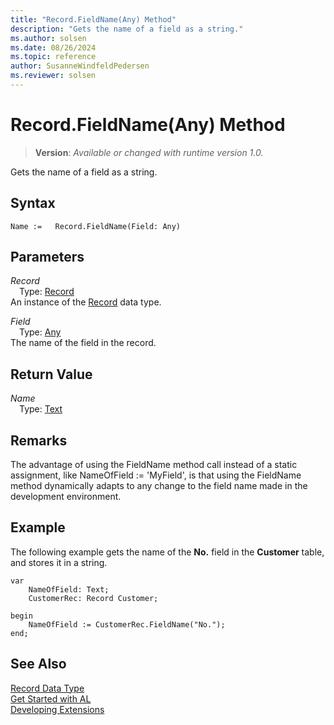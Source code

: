 ```yaml
---
title: "Record.FieldName(Any) Method"
description: "Gets the name of a field as a string."
ms.author: solsen
ms.date: 08/26/2024
ms.topic: reference
author: SusanneWindfeldPedersen
ms.reviewer: solsen
---
```

[//]: # (START>DO_NOT_EDIT)
[//]: # (IMPORTANT:Do not edit any of the content between here and the END>DO_NOT_EDIT.)
[//]: # (Any modifications should be made in the .xml files in the ModernDev repo.)
# Record.FieldName(Any) Method
> **Version**: _Available or changed with runtime version 1.0._

Gets the name of a field as a string.


## Syntax
```AL
Name :=   Record.FieldName(Field: Any)
```
## Parameters
*Record*  
&emsp;Type: [Record](record-data-type.md)  
An instance of the [Record](record-data-type.md) data type.  

*Field*  
&emsp;Type: [Any](../any/any-data-type.md)  
The name of the field in the record.  


## Return Value
*Name*  
&emsp;Type: [Text](../text/text-data-type.md)  



[//]: # (IMPORTANT: END>DO_NOT_EDIT)

## Remarks

The advantage of using the FieldName method call instead of a static assignment, like NameOfField := 'MyField', is that using the FieldName method dynamically adapts to any change to the field name made in the development environment.

## Example

The following example gets the name of the **No.** field in the **Customer** table, and stores it in a string.

```al
var
    NameOfField: Text;
    CustomerRec: Record Customer;

begin
    NameOfField := CustomerRec.FieldName("No.");
end;
```

## See Also
[Record Data Type](record-data-type.md)  
[Get Started with AL](../../devenv-get-started.md)  
[Developing Extensions](../../devenv-dev-overview.md)